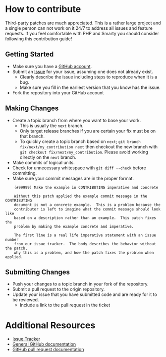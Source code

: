 # How to contribute

Third-party patches are much appreciated. This is a rather large project
and a single person can not work on it 24/7 to address all issues and
feature requests. If you feel comfortable with PHP and Smarty you should
consider following this contribution guide!

## Getting Started

* Make sure you have a [GitHub account][4].
* Submit an [Issue][1] for your issue, assuming one does not already exist.
  * Clearly describe the issue including steps to reproduce when it is a bug.
  * Make sure you fill in the earliest version that you know has the issue.
* Fork the repository into your GitHub account

## Making Changes

* Create a topic branch from where you want to base your work.
  * This is usually the `next` branch.
  * Only target release branches if you are certain your fix must be on that
    branch.
  * To quickly create a topic branch based on `next`; `git branch
    fix/next/my_contribution next` then checkout the new branch with `git
    checkout fix/next/my_contribution`.  Please avoid working directly on the
    `next` branch.
* Make commits of logical units.
* Check for unnecessary whitespace with `git diff --check` before committing.
* Make sure your commit messages are in the proper format.

````
    (#99999) Make the example in CONTRIBUTING imperative and concrete

    Without this patch applied the example commit message in the CONTRIBUTING
    document is not a concrete example.  This is a problem because the
    contributor is left to imagine what the commit message should look like
    based on a description rather than an example.  This patch fixes the
    problem by making the example concrete and imperative.

    The first line is a real life imperative statement with an issue number
    from our issue tracker.  The body describes the behavior without the patch,
    why this is a problem, and how the patch fixes the problem when applied.
````

## Submitting Changes

* Push your changes to a topic branch in your fork of the repository.
* Submit a pull request to the origin repository.
* Update your issue that you have submitted code and are ready for it to be reviewed.
  * Include a link to the pull request in the ticket

# Additional Resources

* [Issue Tracker][1]
* [General GitHub documentation][2]
* [GitHub pull request documentation][3]

[1]: https://github.com/TheSerapher/php-mmcfe-ng/issues "Issue"
[2]: http://help.github.com/ "GitHub documentation"
[3]: http://help.github.com/send-pull-requests/ "GitHub pull request documentation"
[4]: https://github.com/signup/free "GitHub account"
